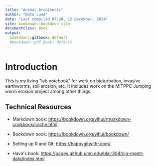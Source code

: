 ```yaml
---
title: "Animal Architects"
author: "Nate Lund"
date: "Last compiled 07:20, 12 December, 2024"
site: bookdown::bookdown_site
documentclass: book
output:
  bookdown::gitbook: default
  #bookdown::pdf_book: default
---
```


# Introduction

This is my living "lab notebook" for work on bioturbation, invasive earthworms, soil erosion, etc. It includes work on the MITPPC Jumping worm erosion project among other things.

## Technical Resources

-   Markdown book: <https://bookdown.org/yihui/rmarkdown-cookbook/cache.html>

-   Bookdown book: <https://bookdown.org/yihui/bookdown/>

-   Setting up R and Git: <https://happygitwithr.com/>

-   Hava's book: <https://pages.github.umn.edu/blair304/cig-mgmt-data/index.html>
